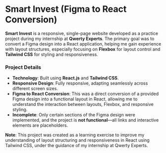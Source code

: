 # Smart Invest (Figma to React Conversion)

**Smart Invest** is a responsive, single-page website developed as a practice project during my internship at **Qwerty Experts**. The primary goal was to convert a Figma design into a React application, helping me gain experience with layout structures, especially focusing on **Flexbox** for layout control and **Tailwind CSS** for styling and responsiveness.

### Project Details
- **Technology**: Built using **React.js** and **Tailwind CSS**.
- **Responsive Design**: Fully responsive, adapting seamlessly across different screen sizes.
- **Figma to React Conversion**: This was a direct conversion of a provided Figma design into a functional layout in React, allowing me to understand the interaction between layouts, Flexbox, and responsive styling.
- **Incomplete**: Only certain sections of the Figma design were implemented, and the project is **not functional**—all links and interactive elements are placeholders.

**Note**: This project was created as a learning exercise to improve my understanding of layout structuring and responsiveness in React using Tailwind CSS, under the guidance of my internship at Qwerty Experts.
